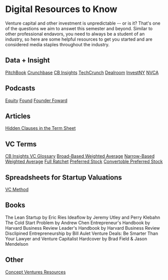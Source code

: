 # Digital Resources to Know

Venture capital and other investment is unpredictable -- or is it? That's one of the questions we aim to answet this semester and beyond.
Similar to other professional endavors, you need to always be a student of an industry, so here are some helpful resources to get you started and are considered media staples throughout the industry.

## Data + Insight
[PitchBook](https://pitchbook.com/venture-capital-database?utm_source=bing&utm_medium=cpc&utm_campaign=Investor-Data-US&adgroup=Investor-Data-VC-Firms&utm_term=capital%20funding%20companies&matchtype=b&creative=&device=c&utm_content=&kwdaud=kwd-71743881396420:aud-811811324:loc-190&_bt=71743290101557&sfid=-dc_pcrid_71743290101557_pkw_capital%20funding%20companies_pmt_bb_slid__productid__pgrid_1147890903781786_ptaid_kwd-71743881396420:aud-811811324:loc-190&msclkid=5aa5a59db06711c3f26fc179748d2204)
[Crunchbase](https://www.crunchbase.com/)
[CB Insights](https://www.cbinsights.com/)
[TechCrunch](https://techcrunch.com/)
[Dealroom](https://dealroom.co/)
[InvestNY](https://investny.org/intro)
[NVCA](https://nvca.org/)

## Podcasts
[Equity](https://pod.link/equity?utm_medium=TCnewsletter&tpcc=TCreviewnewsletter)
[Found](https://pod.link/found?utm_medium=TCnewsletter&tpcc=TCreviewnewsletter)
[Founder Foward](https://www.nea.com/founder-forward?=test&utm_source=google&utm_medium=paid&utm_campaign=test&gclid=Cj0KCQjwuZGnBhD1ARIsACxbAVjxMTlPBRxKkV_FPFCPMZ2mPJnCm7JH9N6i5cgC1DShb20fvLEwQc0aAhLTEALw_wcB)

## Articles
[Hidden Clauses in the Term Sheet](https://theventurecrew.substack.com/p/hidden-clauses-in-the-term-sheet)

## VC Terms
[CB Insights VC Glossary](https://www.cbinsights.com/research-vc-glossary-index)
[Broad-Based Weighted Average](https://www.investopedia.com/terms/b/broadbasedweightedaverage.asp)
[Narrow-Based Weighted Average](https://www.investopedia.com/terms/n/narrowbasedweightedaverage.asp)
[Full Ratchet](https://www.investopedia.com/terms/b/broadbasedweightedaverage.asp)
[Preferred Stock](https://www.investopedia.com/terms/p/preferredstock.asp#:~:text=A%20preferred%20stock%20is%20a,in%20the%20event%20of%20liquidation.)
[Convertoble Preferred Stock](https://www.investopedia.com/terms/c/convertiblepreferredstock.asp)

## Spreadsheets for Startup Valuations
[VC Method](https://vcmethod.com/)

## Books
The Lean Startup by Eric Ries
Ideaflow by Jeremy Utley and Perry Klebahn
The Cold Start Problem by Andrew Chen
Entrepreneur's Handbook by Harvard Business Review
Leader's Handbook by Harvard Business Review
Disclipined Entrepreneurship by Bill Aulet
Venture Deals: Be Smarter Than Your Lawyer and Venture Capitalist Hardcover by Brad Field & Jason Mendelson

## Other
[Concept Ventures Resources](https://www.conceptventures.vc/news-categories/resources)
